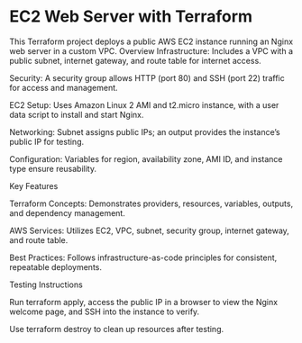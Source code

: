 # EC2 Web Server with Terraform

This Terraform project deploys a public AWS EC2 instance running an Nginx web server in a custom VPC.
Overview
Infrastructure: Includes a VPC with a public subnet, internet gateway, and route table for internet access.

Security: A security group allows HTTP (port 80) and SSH (port 22) traffic for access and management.

EC2 Setup: Uses Amazon Linux 2 AMI and t2.micro instance, with a user data script to install and start Nginx.

Networking: Subnet assigns public IPs; an output provides the instance’s public IP for testing.

Configuration: Variables for region, availability zone, AMI ID, and instance type ensure reusability.

Key Features

Terraform Concepts: Demonstrates providers, resources, variables, outputs, and dependency management.

AWS Services: Utilizes EC2, VPC, subnet, security group, internet gateway, and route table.

Best Practices: Follows infrastructure-as-code principles for consistent, repeatable deployments.

Testing Instructions

Run terraform apply, access the public IP in a browser to view the Nginx welcome page, and SSH into the instance to verify.

Use terraform destroy to clean up resources after testing.